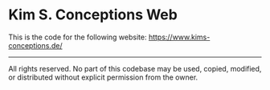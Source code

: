 # Kim S. Conceptions Web

This is the code for the following website: https://www.kims-conceptions.de/

---

All rights reserved. No part of this codebase may be used, copied, modified, or distributed without explicit permission from the owner.